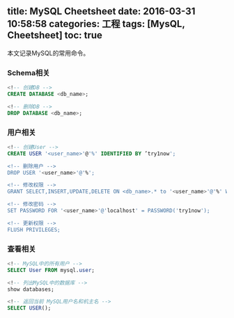 title: MySQL Cheetsheet
date: 2016-03-31 10:58:58
categories: 工程
tags: [MysQL, Cheetsheet]
toc: true
---

本文记录MySQL的常用命令。

### Schema相关

```sql
<!-- 创建DB -->
CREATE DATABASE <db_name>;

<!-- 删除DB -->
DROP DATABASE <db_name>;
```

### 用户相关

```sql
<!-- 创建User -->
CREATE USER '<user_name>'@'%' IDENTIFIED BY ’try1now';

<!-- 删除用户 -->
DROP USER '<user_name>'@'%';

<!-- 修改权限 -->
GRANT SELECT,INSERT,UPDATE,DELETE ON <db_name>.* to '<user_name>'@'%' WITH GRANT OPTION;

<!-- 修改密码 -->
SET PASSWORD FOR '<user_name>'@'localhost' = PASSWORD('try1now');

<!-- 更新权限 -->
FLUSH PRIVILEGES;
```

### 查看相关

```sql
<!-- MySQL中的所有用户 -->
SELECT User FROM mysql.user;

<!-- 列出MySQL中的数据库 -->
show databases;

<!-- 返回当前 MySQL用户名和机主名 -->
SELECT USER();
```
